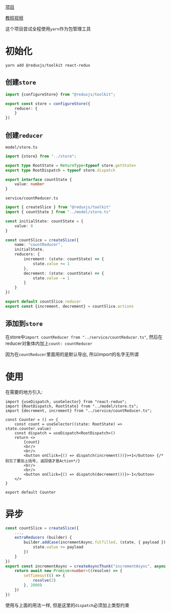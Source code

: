 [项目](file://D:\files\html\react\redux-toolkit-study)

[教程视频](https://www.bilibili.com/video/BV1Y94y1S7QT?p=1)

这个项目尝试全程使用`yarn`作为包管理工具

# 初始化

```shell
yarn add @reduxjs/toolkit react-redux
```

## 创建`store`

```typescript
import {configureStore} from "@reduxjs/toolkit";

export const store = configureStore({
    reducer: {
    }
})
```

## 创建`reducer`

`model/store.ts`

```typescript
import {store} from "../store";

export type RootState = ReturnType<typeof store.getState>
export type RootDispatch = typeof store.dispatch

export interface countState {
    value: number
}
```

`service/countReducer.ts`

```typescript
import { createSlice } from "@reduxjs/toolkit"
import { countState } from "../model/store.ts"

const initialState: countState = {
    value: 0
}

const countSlice = createSlice({
    name: "countReducer",
    initialState,
    reducers: {
        increment: (state: countState) => {
            state.value += 1
        },
        decrement: (state: countState) => {
            state.value -= 1
        }
    }
})

export default countSlice.reducer
export const {increment, decrement} = countSlice.actions
```

## 添加到`store`

在store中`import countReducer from "../service/countReducer.ts"`, 然后在reducer对象体内加上`count: countReducer`

因为在`countReducer`里面用的是默认导出, 所以import的名字无所谓

# 使用

在需要的地方引入:

```tsx
import {useDispatch, useSelector} from "react-redux";
import {RootDispatch, RootState} from "../model/store.ts";
import {decrement, increment} from "../service/countReducer.ts";

const Counter = () => {
    const count = useSelector((state: RootState) => state.counter.value)
    const dispatch = useDispatch<RootDispatch>()
    return <>
        {count}
        <br/>
        <br/>
        <button onClick={() => dispatch(increment())}>+1</button> {/*别忘了要加上括号, 返回值才是Action*/}
        <br/>
        <br/>
        <button onClick={() => dispatch(decrement())}>-1</button>
    </>
}

export default Counter
```

# 异步

```typescript
const countSlice = createSlice({
	...,
    extraReducers (builder) {
        builder.addCase(incrementAsync.fulfilled, (state, { payload }) => {
            state.value += payload
        })
    }
})
export const incrementAsync = createAsyncThunk("incrementAsync", async () => {
    return await new Promise<number>((resolve) => {
        setTimeout(() => {
            resolve(2)
        }, 2000)
    })
})
```

使用与上面的用法一样, 但是这里的`dispatch`必须加上类型约束
